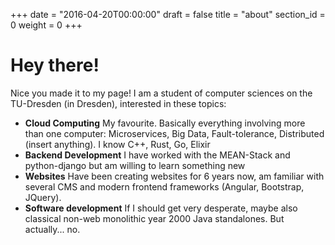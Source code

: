 +++
date = "2016-04-20T00:00:00"
draft = false
title = "about"
section_id = 0
weight = 0
+++

# Hey there!

Nice you made it to my page! I am a student of computer sciences on the TU-Dresden (in Dresden), interested in these topics:

* **Cloud Computing** My favourite. Basically everything involving more than one computer: Microservices, Big Data, Fault-tolerance, Distributed (insert anything). I know C++, Rust, Go, Elixir
* **Backend Development** I have worked with the MEAN-Stack and python-django but am willing to learn something new
* **Websites** Have been creating websites for 6 years now, am familiar with several CMS and modern frontend frameworks (Angular, Bootstrap, JQuery). 
* **Software development** If I should get very desperate, maybe also classical non-web monolithic year 2000 Java standalones. But actually... no.
